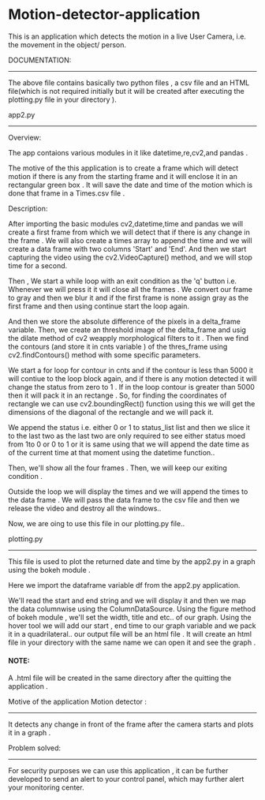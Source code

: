 ﻿# Motion-detector-application

This is an application which detects the motion in a live User Camera, i.e. the movement in the object/ person.



DOCUMENTATION:
**************
The above file contains basically two python files , a csv file and an HTML file(which is not required initially but it will be created after executing the plotting.py file in your directory ).



app2.py
*******

Overview:

The app contaions various modules in it like datetime,re,cv2,and pandas .

The motive of the this application is to create a frame which will detect motion if there is any from the starting frame and it will enclose it in an rectangular green box .
It will save the date and time of the motion which is done  that frame in a Times.csv file .


Description:

After importing the basic modules cv2,datetime,time and pandas we will create a first frame from which we will detect that if there is any change in the frame .
We will also create a times array to append the time and we will create a data frame with two columns 'Start' and 'End'.
And then we start capturing the video using the cv2.VideoCapture() method, and we will stop time for a second.


Then , We start a while loop with an exit condition as the 'q' button i.e. Whenever we will press it it will close all the frames .
 We convert our frame to gray and then we blur it and if the first frame is none assign gray as the first frame and then using continue start the loop again.

And then we store the absolute difference of the pixels in a delta_frame variable.
Then, we create an threshold image of the delta_frame and usig the dilate method of cv2 weapply morphological filters to it .
Then we find the contours (and store it in cnts variable ) of the thres_frame using cv2.findContours() method with some specific parameters.

We start a for loop for contour in cnts and if the contour is less than 5000 it will contiue to the loop block again, and if there is any motion detected it will change the status from zero to 1 .
If in the loop contour is greater than 5000 then it will pack it in an rectange . So, for finding the coordinates of rectangle we can use cv2.boundingRect() function using this we will get the dimensions of the diagonal of the rectangle and we will pack it.

We append the status i.e. either 0 or 1 to status_list list and then we slice it to the last two as the last two are only required to see either status moed from 1to 0 or 0 to 1 or it is same using that we will append the date time as of the current time at that moment using the datetime function..

Then, we'll show all the four frames . Then, we will keep our exiting condition .


Outside the loop we will display the times and we will append the times to the data frame .
We will pass the data frame to the csv file and then we release the video and destroy all the windows..

Now, we are oing to use this file in our plotting.py file..



plotting.py
***********


This file is used to plot the returned date and time by the app2.py in a graph using the bokeh module .

Here we import the dataframe variable df from the app2.py application.

We'll read the start and end string and we will display it and then we map the data columnwise using the ColumnDataSource.
Using the figure method of bokeh module ,
    we'll set the width, title and etc.. of our graph.
Using the hover tool we will add our start , end time to our graph variable and we pack it in a quadrilateral..
our output file will be an html file . It will create an html file in your directory with the same name we can open it and see the graph .


<h4>NOTE:</h4>
A .html file will be created in the same directory after the quitting the application .



Motive of the application Motion detector :
********************************************
It detects any change in front of the frame after the camera starts and plots it in a graph .


Problem solved:
****************
For security purposes we can use this application , it can be further developed to send an alert to your control panel, which may further alert your monitoring center.
